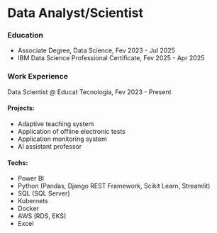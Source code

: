 # Data Analyst/Scientist

### Education

- Associate Degree, Data Science, Fev 2023 - Jul 2025
- IBM Data Science Professional Certificate, Fev 2025 - Apr 2025

### Work Experience
Data Scientist @ Educat Tecnologia, Fev 2023 - Present
#### Projects:
- Adaptive teaching system
- Application of offline electronic tests
- Application monitoring system
- AI assistant professor

#### Techs:
- Power BI
- Python (Pandas, Django REST Framework, Scikit Learn, Streamlit)
- SQL (SQL Server)
- Kubernets
- Docker
- AWS (RDS, EKS)
- Excel
